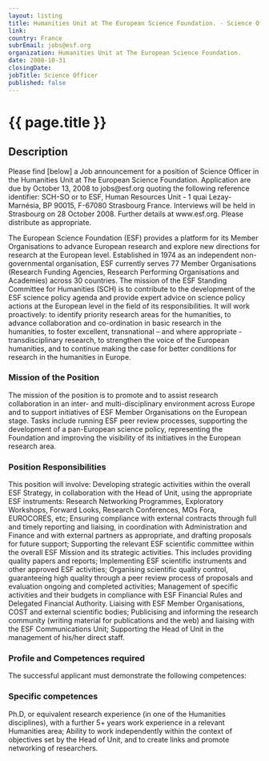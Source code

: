 ```yaml
---
layout: listing
title: Humanities Unit at The European Science Foundation. - Science Officer
link:
country: France
subrEmail: jobs@esf.org
organization: Humanities Unit at The European Science Foundation. 
date: 2008-10-31
closingDate: 
jobTitle: Science Officer
published: false
---
```



# {{ page.title }}

## Description






<p>Please find [below] a Job announcement for a position of Science
Officer in the Humanities Unit at The European Science Foundation.
Application are due by October 13, 2008 to jobs@esf.org quoting the
following reference identifier: SCH-SO or to ESF, Human Resources Unit
- 1 quai Lezay-Marnésia, BP 90015, F-67080 Strasbourg France. Interviews
will be held in Strasbourg on 28 October 2008. Further details at
www.esf.org. Please distribute as appropriate.</p>



<p>The European Science Foundation (ESF) provides a platform for its Member
Organisations to advance European research and explore new directions
for research at the European level. Established in 1974 as an
independent non-governmental organisation, ESF currently serves 77
Member Organisations (Research Funding Agencies, Research Performing
Organisations and Academies) across 30 countries. The mission of the ESF
Standing Committee for Humanities (SCH) is to contribute to the
development of the ESF science policy agenda and provide expert advice
on science policy actions at the European level in the field of its
responsibilities. It will work proactively: to identify priority
research areas for the humanities, to advance collaboration and
co-ordination in basic research in the humanities, to foster excellent,
transnational – and where appropriate - transdisciplinary research, to
strengthen the voice of the European humanities, and to continue making
the case for better conditions for research in the humanities in Europe.</p>


<h3>Mission of the Position</h3>

<p>The mission of the position is to promote and to assist research
collaboration in an inter- and multi-disciplinary environment across
Europe and to support initiatives of ESF Member Organisations on the
European stage. Tasks include running ESF peer review processes,
supporting the development of a pan-European science policy,
representing the Foundation and improving the visibility of its
initiatives in the European research area.</p>


<h3>Position Responsibilities</h3>

<p>This position will involve: Developing strategic activities within the
overall ESF Strategy, in collaboration with the Head of Unit, using the
appropriate ESF instruments: Research Networking Programmes, Exploratory
Workshops, Forward Looks, Research Conferences, MOs Fora, EUROCORES,
etc; Ensuring compliance with external contracts through full and timely
reporting and liaising, in coordination with Administration and Finance
and with external partners as appropriate, and drafting proposals for
future support; Supporting the relevant ESF scientific committee within
the overall ESF Mission and its strategic activities. This includes
providing quality papers and reports; Implementing ESF scientific
instruments and other approved ESF activities; Organising scientific
quality control, guaranteeing high quality through a peer review process
of proposals and evaluation ongoing and completed activities; Management
of specific activities and their budgets in compliance with ESF
Financial Rules and Delegated Financial Authority. Liaising with ESF
Member Organisations, COST and external scientific bodies; Publicising
and informing the research community (writing material for publications
and the web) and liaising with the ESF Communications Unit; Supporting
the Head of Unit in the management of his/her direct staff.</p>

<h3>Profile and Competences required</h3>

<p>The successful applicant must demonstrate the following competences: </p>

<h3>Specific competences</h3>

<p>Ph.D, or equivalent research experience (in one of the Humanities
disciplines), with a further 5+ years work experience in a relevant
Humanities area; Ability to work independently within the context of
objectives set by the Head of Unit, and to create links and promote
networking of researchers.</p>
